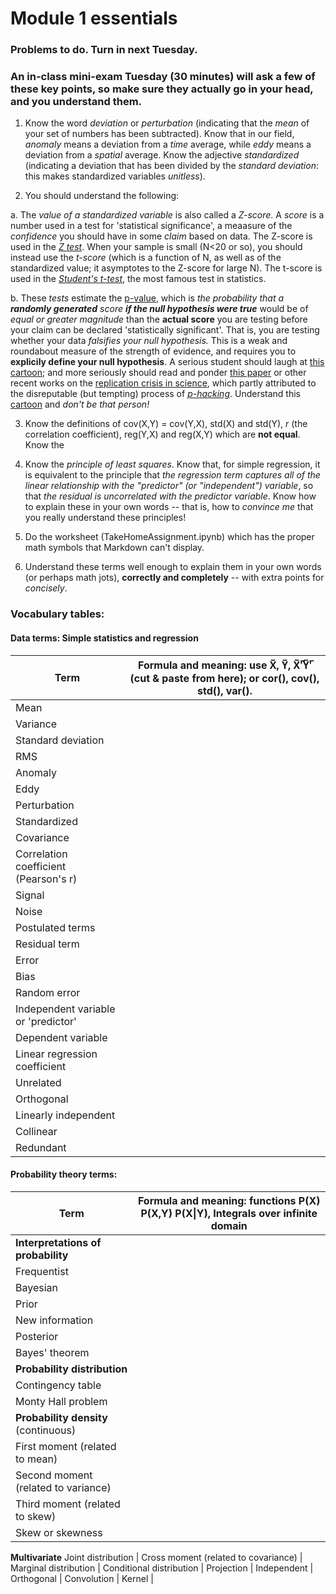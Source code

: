 # Module 1 essentials
### Problems to do. Turn in next Tuesday. 
### An in-class mini-exam Tuesday (30 minutes) will ask a few of these key points, so make sure they actually go in your head, and you understand them. 

1. Know the word _deviation_ or _perturbation_ (indicating that the _mean_ of your set of numbers has been subtracted). Know that in our field, _anomaly_ means a deviation from a _time_ average, while _eddy_ means a deviation from a _spatial_ average. Know the adjective  _standardized_ (indicating a deviation that has been divided by the _standard deviation_: this makes standardized variables _unitless_). 

2. You should understand the following: 

  a. The _value of a standardized variable_ is also called a _Z-score_. A _score_ is a number used in a test for 'statistical significance', a meaasure of the _confidence_ you should have in some _claim_ based on data. The Z-score is used in the [_Z test_](https://en.wikipedia.org/wiki/Z-test). When your sample is small (N<20 or so), you should instead use the _t-score_ (which is a function of N, as well as of the standardized value; it asymptotes to the Z-score for large N). The t-score is used in the [_Student's t-test_](https://en.wikipedia.org/wiki/Student%27s_t-test), the most famous test in statistics. 
  
  b. These _tests_ estimate the [p-value](https://en.wikipedia.org/wiki/P-value), which is _the probability that a **randomly generated** score **if the null hypothesis were true**_ would be of _equal or greater magnitude_ than the **actual score**  you are testing before your claim can be declared 'statistically significant'. That is, you are testing whether your data _falsifies your null hypothesis._ This is a weak and roundabout measure of the strength of evidence, and requires you to **explicily define your null hypothesis**. A serious student should laugh at [this cartoon](https://xkcd.com/882/); and more seriously should read and ponder [this paper](https://journals.ametsoc.org/doi/abs/10.1175/2010JCLI3746.1) or other recent works on the [replication crisis in science](https://en.wikipedia.org/wiki/Replication_crisis), which partly attributed to the disreputable (but tempting) process of [_p-hacking_](https://en.wikipedia.org/wiki/Data_dredging). Understand this [cartoon](https://xkcd.com/1478/) and _don't be that person!_

3. Know the definitions of cov(X,Y) = cov(Y,X), std(X) and std(Y), _r_ (the correlation coefficient), reg(Y,X) and reg(X,Y) which are **not equal**. Know the 

2. Know the _principle of least squares_. Know that, for simple regression, it is equivalent to the principle that _the regression term captures all of the linear relationship with the "predictor" (or "independent") variable_, so that _the residual is uncorrelated with the predictor variable_. Know how to explain these in your own words -- that is, how to _convince me_ that you really understand these principles!

3. Do the worksheet (TakeHomeAssignment.ipynb) which has the proper math symbols that Markdown can't display. 

4. Understand these terms well enough to explain them in your own words (or perhaps math jots), **correctly and completely** -- with extra points for _concisely_. 

### Vocabulary tables: 

#### Data terms: Simple statistics and regression
Term | Formula and meaning: use X̅, Y̅, X̅'̅Y̅'̅ (cut & paste from here); or cor(), cov(), std(), var().
-----|--------
Mean | 
Variance | 
Standard deviation |
RMS | 
Anomaly | 
Eddy | 
Perturbation | 
Standardized | 
Covariance |
Correlation coefficient (Pearson's r) |
Signal | 
Noise | 
Postulated terms | 
Residual term | 
Error |
Bias | 
Random error | 
Independent variable or 'predictor' | 
Dependent variable | 
Linear regression coefficient | 
Unrelated | 
Orthogonal | 
Linearly independent | 
Collinear | 
Redundant | 


#### Probability theory terms: 

Term | Formula and meaning: functions P(X) P(X,Y) P(X\|Y), Integrals over infinite domain
-----|--------
**Interpretations of probability** | 
Frequentist | 
Bayesian | 
Prior |
New information | 
Posterior | 
Bayes' theorem | 
**Probability distribution** | 
Contingency table | 
Monty Hall problem | 
**Probability density** (continuous) | 
First moment (related to mean) | 
Second moment (related to variance) | 
Third moment (related to skew) | 
Skew or skewness | 
**Multivariate** 
Joint distribution | 
Cross moment (related to covariance) | 
Marginal distribution | 
Conditional distribution | 
Projection | 
Independent | 
Orthogonal | 
Convolution | 
Kernel | 

